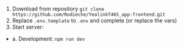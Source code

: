 1. Download from repository ```git clone https://github.com/Rodieche/YealinkT46S_app-frontend.git```
2. Replace ```.env.template``` to ```.env``` and complete (or replace the vars)
3. Start server:
- a. Development: ```npm run dev``` 